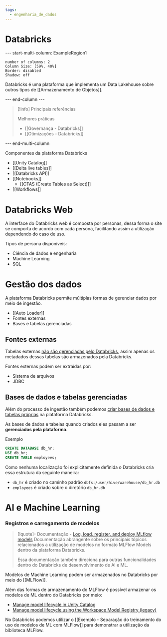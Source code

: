 ```yaml
---
tags:
  - engenharia_de_dados
---
```

# Databricks

--- start-multi-column: ExampleRegion1  
```column-settings  
number of columns: 2
Column Size: [59%, 40%]
Border: disabled
Shadow: off
```

Databricks é uma plataforma que implementa um Data Lakehouse sobre outros tipos de [[Armazenamento de Objetos]].

--- end-column ---

> [!info] Principais referências
> 
> Melhores práticas
> 
> - [[Governança - Databricks]]
> - [[Otimizações - Databricks]]

--- end-multi-column

Componentes da plataforma Databricks

- [[Unity Catalog]]
- [[Delta live tables]]
- [[Databricks API]]
- [[Notebooks]]
	- [[CTAS (Create Tables as Select)]]
- [[Workflows]]

# Databricks Web

A interface do Databricks web é composta por personas, dessa forma o site se comporta de acordo com cada persona, facilitando assim a utilização dependendo do caso de uso.

Tipos de persona disponíveis:

- Ciência de dados e engenharia
- Machine Learning
- SQL

# Gestão dos dados

A plataforma Databricks permite múltiplas formas de gerenciar dados por meio de ingestão.

- [[Auto Loader]]
- Fontes externas
- Bases e tabelas gerenciadas

## Fontes externas

Tabelas externas [não são gerenciadas pelo Databricks](https://docs.databricks.com/pt/database-objects/index.html#what-is-an-unmanaged-table), assim apenas os metadados dessas tabelas são armazenados pela Databricks.

Fontes externas podem ser extraídas por:
- Sistema de arquivos
- JDBC

## Bases de dados e tabelas gerenciadas

Além do processo de ingestão também podemos [criar bases de dados e tabelas próprias](https://docs.databricks.com/sql/language-manual/sql-ref-syntax-ddl-create-schema.html) na plataforma Databricks. 

As bases de dados e tabelas quando criados eles passam a ser **gerenciados pela plataforma**.

Exemplo

```sql
CREATE DATABASE db_hr;
USE db_hr;
CREATE TABLE employees;
```

Como nenhuma localização foi explicitamente definida o Databricks cria essa estrutura da seguinte maneira:

- `db_hr` é criado no caminho padrão `dbfs:/user/hive/warehouse/db_hr.db`
- `employees`  é criado sobre o diretório `db_hr.db`

# AI e Machine Learning
### Registros e carregamento de modelos

> [!quote]- Documentação - [Log, load, register, and deploy MLflow models](https://docs.databricks.com/en/mlflow/models.html)
> Documentação abrangente sobre os principais tópicos relacionados a utilização de modelos no formato MLFlow Models dentro da plataforma Databricks.
> 
> Essa documentação também direciona para outras funcionalidades dentro do Databricks de desenvolvimento de AI e ML.

Modelos de Machine Learning podem ser armazenados no Databricks por meio do [[MLFlow]].

Além das formas de armazenamento do MLFlow é possível armazenar os modelos de ML dentro do Databricks por meio:

- [Manage model lifecycle in Unity Catalog](https://docs.databricks.com/en/machine-learning/manage-model-lifecycle/index.html)
- [Manage model lifecycle using the Workspace Model Registry (legacy)](https://docs.databricks.com/en/machine-learning/manage-model-lifecycle/workspace-model-registry.html)

No Databricks podemos utilizar o [[Exemplo - Separação do treinamento do uso de modelos de ML com MLFlow]] para demonstrar a utilização da biblioteca MLFlow.